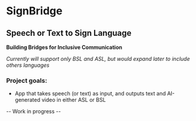 # SignBridge

## Speech or Text to Sign Language
**Building Bridges for Inclusive Communication**


*Currently will support only BSL and ASL, but would expand later to include others languages*

### Project goals:
- App that takes speech (or text) as input, and outputs text and AI-generated video in either ASL or BSL


-- Work in progress --

